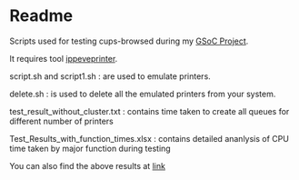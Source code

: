 # **Readme**
Scripts used for testing cups-browsed during my [GSoC Project](https://summerofcode.withgoogle.com/projects/#4892000249184256).

It requires tool [ippeveprinter](https://github.com/istopwg/ippsample).

script.sh and script1.sh : are used to emulate printers.

delete.sh : is used to delete all the emulated printers from your system.

test_result_without_cluster.txt : contains time taken to create all queues for different number of printers

Test_Results_with_function_times.xlsx : contains detailed ananlysis of CPU time taken by major function during testing

You can also find the above results at [link](https://docs.google.com/spreadsheets/d/1Gldqr_x5y25Pd8DsT9eg4ba5BiArtWqbSbsx2QcQnFQ/edit#gid=0)
